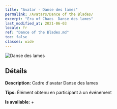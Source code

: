 ```yaml
---
title: "Avatar - Danse des lames"
permalink: /Avatars/Dance of the Blades/
excerpt: "Era of Chaos  Danse des lames"
last_modified_at: 2021-06-03
locale: fr
ref: "Dance of the Blades.md"
toc: false
classes: wide
---
```

 ![Danse des lames](/images/a/avatarFrame_26.png)

## Détails

 **Description:** Cadre d'avatar Danse des lames 

 **Tips:** Élément obtenu en participant à un événement 

 **Is available:**  + 

